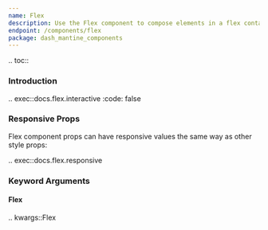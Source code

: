 ```yaml
---
name: Flex
description: Use the Flex component to compose elements in a flex container.
endpoint: /components/flex
package: dash_mantine_components
---
```


.. toc::

### Introduction

.. exec::docs.flex.interactive
   :code: false
   


### Responsive Props

Flex component props can have responsive values the same way as other style props:

.. exec::docs.flex.responsive

### Keyword Arguments

#### Flex

.. kwargs::Flex
